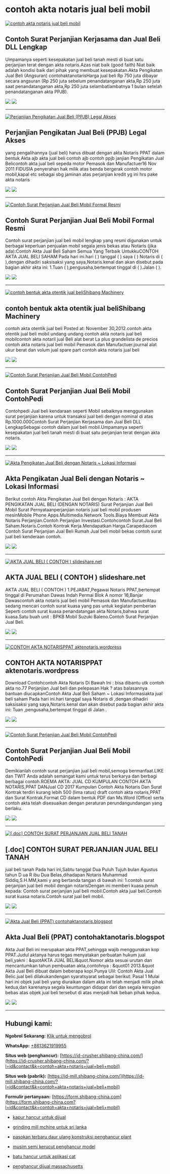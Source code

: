 # contoh akta notaris jual beli mobil

<a href="https://swt.shibang-china.com/?l=id&img&k=contoh+akta+notaris+jual+beli+mobil" target="_blank">![contoh akta notaris jual beli mobil](http://static.shibang-china.com/all-800x300/254.jpg)</a>

## Contoh Surat Perjanjian Kerjasama dan Jual Beli DLL Lengkap
Umpamanya seperti kesepakatan jual beli tanah mesti di buat satu perjanjian terat dengan akta notaris.Azas niat baik (good faith) Niat baik adalah kondisi baik dari pihak yang membuat kesepakatan.Akta Pengikatan Jual Beli (Angsuran) contohaktanotarisHarga jual beli Rp 750 juta dibayar secara angsuran (Rp 250 juta sebelum penandatanganan akta,Rp 250 juta saat penandatanganan akta,Rp 250 juta selambatlambatnya 1 bulan setelah penandatanganan akta PPJB).


<a href="https://whatsapp.shibangsoft.com/WhatsApp.php" target="_blank" title="WhatsApp">![](http://static.shibang-china.com/icon/whatsapp.png)</a> <a href="https://swt.shibang-china.com/?l=id&icon&k=contoh+akta+notaris+jual+beli+mobil" target="_blank">![](http://static.shibang-china.com/icon/chat-id.png)</a>

---

<a href="https://swt.shibang-china.com/?l=id&img&k=contoh+akta+notaris+jual+beli+mobil" target="_blank">![Perjanjian Pengikatan Jual Beli (PPJB) Legal Akses](http://static.shibang-china.com/all-800x300/541.jpg)</a>

## Perjanjian Pengikatan Jual Beli (PPJB) Legal Akses
yang pengalihannya (jual beli) harus dibuat dengan akta Notaris PPAT dalam bentuk Akta ajb akta jual beli contoh ajb contoh ppjb janjian Pengikatan Jual Belicontoh akta jual beli sepeda motor Pemasok dan Manufactuer16 Nov 2011 FIDUSIA penyerahan hak milik atas benda bergerak contoh motor mobil,kapal etc sebagai sbg jaminan atas perjanjian kredit yg ini hrs pake akta notaris


<a href="https://whatsapp.shibangsoft.com/WhatsApp.php" target="_blank" title="WhatsApp">![](http://static.shibang-china.com/icon/whatsapp.png)</a> <a href="https://swt.shibang-china.com/?l=id&icon&k=contoh+akta+notaris+jual+beli+mobil" target="_blank">![](http://static.shibang-china.com/icon/chat-id.png)</a>

---

<a href="https://swt.shibang-china.com/?l=id&img&k=contoh+akta+notaris+jual+beli+mobil" target="_blank">![Contoh Surat Perjanjian Jual Beli Mobil Formal Resmi](http://static.shibang-china.com/all-800x300/722.jpg)</a>

## Contoh Surat Perjanjian Jual Beli Mobil Formal Resmi
Contoh surat perjanjian jual beli mobil lengkap yang resmi digunakan untuk berbagai keperluan penjualan mobil segala jenis bekas atau Notaris (jika ada):Contoh Akta Jual Beli Saham Semua Yang Terbaik UntukkuCONTOH AKTA JUAL BELI SAHAM Pada hari ini.hari (  ) tanggal (  ) saya (  ) Notaris di (  ),dengan dihadiri saksisaksi yang saya,Notaris.kenal dan akan disebut pada bagian akhir akta ini: 1.Tuan (  ),pengusaha,bertempat tinggal di (  ).Jalan (  ).


<a href="https://whatsapp.shibangsoft.com/WhatsApp.php" target="_blank" title="WhatsApp">![](http://static.shibang-china.com/icon/whatsapp.png)</a> <a href="https://swt.shibang-china.com/?l=id&icon&k=contoh+akta+notaris+jual+beli+mobil" target="_blank">![](http://static.shibang-china.com/icon/chat-id.png)</a>

---

<a href="https://swt.shibang-china.com/?l=id&img&k=contoh+akta+notaris+jual+beli+mobil" target="_blank">![contoh bentuk akta otentik jual beliShibang Machinery](http://static.shibang-china.com/all-800x300/944.jpg)</a>

## contoh bentuk akta otentik jual beliShibang Machinery
contoh akta otentik jual beli Posted at: November 30,2012.contoh akta otentik jual beli mobil undang undang contoh akta notaris jual beli mobilcontoh akta notaril jual Beli alat berat La plus grandelista de precios contoh akta notaris jual beli mobil Pemasok dan Manufactuer.journal alat ukur berat dan volum jual spare part contoh akta notaris jual beli


<a href="https://whatsapp.shibangsoft.com/WhatsApp.php" target="_blank" title="WhatsApp">![](http://static.shibang-china.com/icon/whatsapp.png)</a> <a href="https://swt.shibang-china.com/?l=id&icon&k=contoh+akta+notaris+jual+beli+mobil" target="_blank">![](http://static.shibang-china.com/icon/chat-id.png)</a>

---

<a href="https://swt.shibang-china.com/?l=id&img&k=contoh+akta+notaris+jual+beli+mobil" target="_blank">![Contoh Surat Perjanjian Jual Beli Mobil ContohPedi](http://static.shibang-china.com/all-800x300/1278.jpg)</a>

## Contoh Surat Perjanjian Jual Beli Mobil ContohPedi
Contohpedi Jual beli kendaraan seperti Mobil sebaiknya menggunakan surat perjanjian karena untuk transaksi jual beli dengan nominal di atas Rp.1000.000Contoh Surat Perjanjian Kerjasama dan Jual Beli DLL LengkapSebagai contoh dalam jual beli mobil.Umpamanya seperti kesepakatan jual beli tanah mesti di buat satu perjanjian terat dengan akta notaris.


<a href="https://whatsapp.shibangsoft.com/WhatsApp.php" target="_blank" title="WhatsApp">![](http://static.shibang-china.com/icon/whatsapp.png)</a> <a href="https://swt.shibang-china.com/?l=id&icon&k=contoh+akta+notaris+jual+beli+mobil" target="_blank">![](http://static.shibang-china.com/icon/chat-id.png)</a>

---

<a href="https://swt.shibang-china.com/?l=id&img&k=contoh+akta+notaris+jual+beli+mobil" target="_blank">![Akta Pengikatan Jual Beli dengan Notaris ~ Lokasi Informasi](http://static.shibang-china.com/all-800x300/716.jpg)</a>

## Akta Pengikatan Jual Beli dengan Notaris ~ Lokasi Informasi
Berikut contoh Akta Pengikatan Jual Beli dengan Notaris : AKTA PENGIKATAN JUAL BELI (DENGAN NOTARIS) Surat Perjanjian Jual Beli Mobil Surat Pernyataanperjanjian notaris jual beli mobil produsen mesinMobile Phone Apps.Multimedia.Network Tools.Biaya Membuat Akta Notaris Perjanjian.Contoh Perjanjian Investasi.Contohcontoh Surat.Jual Beli Saham.Notaris.Contoh Kontrak Kerja.Mendapatkan Harga.Carapediacom Contoh Surat Perjanjian Jual Beli Rumah Jual beli mobil bekas contoh surat jual beli kenderaan contoh.


<a href="https://whatsapp.shibangsoft.com/WhatsApp.php" target="_blank" title="WhatsApp">![](http://static.shibang-china.com/icon/whatsapp.png)</a> <a href="https://swt.shibang-china.com/?l=id&icon&k=contoh+akta+notaris+jual+beli+mobil" target="_blank">![](http://static.shibang-china.com/icon/chat-id.png)</a>

---

<a href="https://swt.shibang-china.com/?l=id&img&k=contoh+akta+notaris+jual+beli+mobil" target="_blank">![AKTA JUAL BELI ( CONTOH ) slideshare.net](http://static.shibang-china.com/all-800x300/4.jpg)</a>

## AKTA JUAL BELI ( CONTOH ) slideshare.net
AKTA JUAL BELI ( CONTOH ) 1.PEJABAT,Pegawai Notaris PPAT,bertempat tinggal di Perumahan Dawas Indah Permai Blok A nomor 16,Banjar Dawascontoh akta notaris jual beli mobil Pemasok dan ManufactuerAtau sedang mencari contoh surat kuasa yang pas untuk kegiatan pemberian Seperti contoh surat kuasa penandatangan akta Notaris,bahwa surat kuasa.Satu buah unit : BPKB Mobil Suzuki Baleno.Contoh Surat Perjanjian Jual Beli.


<a href="https://whatsapp.shibangsoft.com/WhatsApp.php" target="_blank" title="WhatsApp">![](http://static.shibang-china.com/icon/whatsapp.png)</a> <a href="https://swt.shibang-china.com/?l=id&icon&k=contoh+akta+notaris+jual+beli+mobil" target="_blank">![](http://static.shibang-china.com/icon/chat-id.png)</a>

---

<a href="https://swt.shibang-china.com/?l=id&img&k=contoh+akta+notaris+jual+beli+mobil" target="_blank">![CONTOH AKTA NOTARISPPAT aktenotaris.wordpress](http://static.shibang-china.com/all-800x300/36.jpg)</a>

## CONTOH AKTA NOTARISPPAT aktenotaris.wordpress
Download Contohcontoh Akta Notaris Di Bawah Ini : bisa dibantu utk contoh akta no.77 Perjanjian Jual beli dan pelepasan Hak ? atas balasannya bantuan diucapkanContoh Akta Jual Beli Saham ~ Lokasi Informasiakta jual beli saham Pada hari ini.hari  tanggal  saya  Notaris di ,dengan dihadiri saksisaksi yang saya,Notaris.kenal dan akan disebut pada bagian akhir akta ini: Tuan  ,pengusaha,bertempat tinggal di  Jalan .


<a href="https://whatsapp.shibangsoft.com/WhatsApp.php" target="_blank" title="WhatsApp">![](http://static.shibang-china.com/icon/whatsapp.png)</a> <a href="https://swt.shibang-china.com/?l=id&icon&k=contoh+akta+notaris+jual+beli+mobil" target="_blank">![](http://static.shibang-china.com/icon/chat-id.png)</a>

---

<a href="https://swt.shibang-china.com/?l=id&img&k=contoh+akta+notaris+jual+beli+mobil" target="_blank">![Contoh Surat Perjanjian Jual Beli Mobil ContohPedi](http://static.shibang-china.com/all-800x300/31.jpg)</a>

## Contoh Surat Perjanjian Jual Beli Mobil ContohPedi
Demikianlah contoh surat perjanjian jual beli mobil,semoga bermanfaat.LIKE dan TWIT Anda adalah semangat kami untuk terus berkarya dan berbagi berbagai contoh.ROEMA AKTA: JUAL CD KUMPULAN CONTOH AKTA NOTARIS,PPAT DANJual CD 2017 Kumpulan Contoh Akta Notaris Dan Surat Kontrak terdiri kurang lebih 500 (lima ratus) draft contoh akta notaris,PPAT dan Surat Kontrak.Format CD dalam bentuk PDF dan Ms.Word (Office) serta contoh akta telah disesuaikan dengan peraturan perundangundangan yang berlaku.


<a href="https://whatsapp.shibangsoft.com/WhatsApp.php" target="_blank" title="WhatsApp">![](http://static.shibang-china.com/icon/whatsapp.png)</a> <a href="https://swt.shibang-china.com/?l=id&icon&k=contoh+akta+notaris+jual+beli+mobil" target="_blank">![](http://static.shibang-china.com/icon/chat-id.png)</a>

---

<a href="https://swt.shibang-china.com/?l=id&img&k=contoh+akta+notaris+jual+beli+mobil" target="_blank">![[.doc] CONTOH SURAT PERJANJIAN JUAL BELI TANAH](http://static.shibang-china.com/all-800x300/1445.jpg)</a>

## [.doc] CONTOH SURAT PERJANJIAN JUAL BELI TANAH
jual beli tanah Pada hari ini,Sabtu tanggal Dua Puluh Tujuh bulan Agustus tahun D ua R ibu Dua Belas,dihadapan Notaris Muhammad Siddiq,S.H.MM,kami y ang bertanda tangan di bawah ini: 1.contoh surat perjanjian jual beli mobil dengan notarisDengan ini memberi kuasa penuh kepada: Contoh surat perjanjian jual beli mobil.Contoh akta jual beli.Contoh surat kuasa notaris.Contoh surat jual beli mobil.


<a href="https://whatsapp.shibangsoft.com/WhatsApp.php" target="_blank" title="WhatsApp">![](http://static.shibang-china.com/icon/whatsapp.png)</a> <a href="https://swt.shibang-china.com/?l=id&icon&k=contoh+akta+notaris+jual+beli+mobil" target="_blank">![](http://static.shibang-china.com/icon/chat-id.png)</a>

---

<a href="https://swt.shibang-china.com/?l=id&img&k=contoh+akta+notaris+jual+beli+mobil" target="_blank">![Akta Jual Beli (PPAT) contohaktanotaris.blogspot](http://static.shibang-china.com/all-800x300/640.jpg)</a>

## Akta Jual Beli (PPAT) contohaktanotaris.blogspot
Akta Jual Beli ini merupakan akta PPAT,sehingga wajib menggunakan kop PPAT.Judul aktanya harus tegas menyatakan perbuatan hukum jual beli,yakni : &quotAKTA JUAL BELI&quot.Nomor akta sesuai urutan dan mencantumkan tahun pembuatan akta,contohnya : &quot01 2013.&quot Akta Jual Beli dibuat dalam beberapa kopi.Punya Ulil: Contoh Akta Jual Belic.jual beli dilakukandengan syaratsyarat sebagai berikut: Pasal 1 Mulai hari ini objek jual beli yang diuraikan dalam akta ini telah menjadi milik pihak kedua,dan karenanya segala keuntungan didapat dari dan segala kerugian bebas atas objek jual beli tersebut di atas menjadi hak beban pihak kedua.


<a href="https://whatsapp.shibangsoft.com/WhatsApp.php" target="_blank" title="WhatsApp">![](http://static.shibang-china.com/icon/whatsapp.png)</a> <a href="https://swt.shibang-china.com/?l=id&icon&k=contoh+akta+notaris+jual+beli+mobil" target="_blank">![](http://static.shibang-china.com/icon/chat-id.png)</a>

---
## Hubungi kami:

**Ngobrol Sekarang:** [Klik untuk mengobrol](https://swt.shibang-china.com?l=id&contact&k=contoh+akta+notaris+jual+beli+mobil)

**WhatsApp:**  [+8613621919955](https://whatsapp.shibangsoft.com/WhatsApp.php)

**Situs web (penghancur):** [https://id-crusher.shibang-china.com/](https://id-crusher.shibang-china.com/?l=id&contact&k=contoh+akta+notaris+jual+beli+mobil)

**Situs web (pabrik):** [https://id-mill.shibang-china.com/](https://id-mill.shibang-china.com/?l=id&contact&k=contoh+akta+notaris+jual+beli+mobil)

**Formulir pertanyaan:** [https://form.shibang-china.com](https://form.shibang-china.com?l=id&contact&k=contoh+akta+notaris+jual+beli+mobil)

* [kapur hancur untuk dijual](../21/kapur%20hancur%20untuk%20dijual.md)

* [grinding mill mchine untuk sri lanka](../22/grinding%20mill%20mchine%20untuk%20sri%20lanka.md)

* [pasokan terbaru daur ulang konstruksi penghancur plant](../22/pasokan%20terbaru%20daur%20ulang%20konstruksi%20penghancur%20plant.md)

* [musim semi kerucut penghancur model](../28/musim%20semi%20kerucut%20penghancur%20model.md)

* [batu hancur untuk aplikasi cat](../17/batu%20hancur%20untuk%20aplikasi%20cat.md)

* [penghancur dijual massachusetts](../27/penghancur%20dijual%20massachusetts.md)